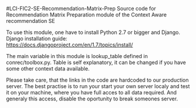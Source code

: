 #LCI-FIC2-SE-Recommendation-Matrix-Prep
Source code for Recommendation Matrix Preparation module of the Context Aware recommendation SE

To use this module, one have to install Python 2.7 or bigger and Django. 
Django installation guide: https://docs.djangoproject.com/en/1.7/topics/install/

The main variable in this module is lookup_table defined in conrec/toolbox.py. Table is self explanatory, it can be changed if you have some other context data available. 

Please take care, that the links in the code are hardcoded to our production server. The best practise is to run your start your own server localy and test it on your machine, where you have full acces to all data required. And generaly this access, disable the oportunity to break someones server. 
